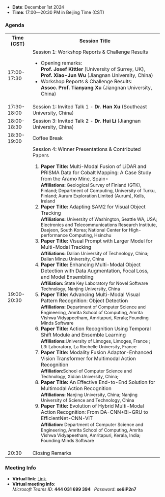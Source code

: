 - **Date**: December 1st 2024
- **Time**: 17:00—20:30 PM in Beijing Time (CST)

### Agenda

<table>
  <tr>
    <th>Time (CST)</th>
    <th>Session Title</th>
  </tr>
  <tr>
    <td>17:00-17:30</td>
    <td>
      Session 1: Workshop Reports & Challenge Results
        <ul>
          <li>Opening remarks: <br> <strong>Prof. Josef Kittler</strong> (University of Surrey, UK), <strong>Prof. Xiao-Jun Wu</strong> (Jiangnan University, China)</li>
          <li>Workshop Reports & Challenge Results: <br> <strong>Assoc. Prof. Tianyang Xu</strong> (Jiangnan University, China)</li>
        </ul>
    </td>
  </tr>
  <tr>
    <td>17:30-18:00</td>
    <td>Session 1: Invited Talk 1 - <strong>Dr. Han Xu</strong> (Southeast University, China)</td>
  </tr>
  <tr>
    <td>18:00-18:30</td>
    <td>Session 3: Invited Talk 2 - <strong>Dr. Hui Li</strong> (Jiangnan University, China)</td>
  </tr>
  <tr>
    <td>18:30-19:00</td>
    <td>Coffee Break</td>
  </tr>
  <tr>
    <td>19:00-20:30</td>
    <td>
      Session 4: Winner Presentations & Contributed Papers
      <ol>
        <li>
          <strong>Paper Title:</strong> Multi-Modal Fusion of LiDAR and PRISMA Data for Cobalt Mapping: A Case Study from the Áramo Mine, Spain⋆ <br>
          <span style="font-size: 0.9em;"><strong>Affiliations:</strong> Geological Survey of Finland (GTK), Finland; Department of Computing, University of Turku, Finland; Aurum Exploration Limited (Aurum), Kells, Ireland</span>
        </li>
        <li>
          <strong>Paper Title:</strong> Adapting SAM2 for Visual Object Tracking <br>
          <span style="font-size: 0.9em;"><strong>Affiliations:</strong> University of Washington, Seattle WA, USA; Electronics and Telecommunications Research Institute, Daejeon, South Korea; National Center for High-performance Computing, Hsinchu</span>
        </li>
        <li>
          <strong>Paper Title:</strong> Visual Prompt with Larger Model for Multi-Modal Tracking <br>
          <span style="font-size: 0.9em;"><strong>Affiliations:</strong> Dalian University of Technology, China; Dalian Minzu University, China</span>
        </li>
        <li>
          <strong>Paper Title:</strong> Enhancing Multi-Modal Object Detection with Data Augmentation, Focal Loss, and Model Ensembling <br>
          <span style="font-size: 0.9em;"><strong>Affiliation:</strong> State Key Laboratory for Novel Software Technology, Nanjing University, China</span>
        </li>
        <li>
          <strong>Paper Title:</strong> Advancing Multi-Modal Visual Pattern Recognition: Object Detection <br>
          <span style="font-size: 0.9em;"><strong>Affiliations:</strong> Department of Computer Science and Engineering, Amrita School of Computing, Amrita Vishwa Vidyapeetham, Amritapuri, Kerala; Founding Minds Software</span>
        </li>
        <li>
          <strong>Paper Title:</strong> Action Recognition Using Temporal Shift Module and Ensemble Learning <br>
          <span style="font-size: 0.9em;"><strong>Affiliations:</strong>University of Limoges, Limoges, France ; L3i Laboratory, La Rochelle University, France</span>
        </li>
        <li>
          <strong>Paper Title:</strong> Modality Fusion Adaptor-Enhanced Vision Transformer for Multimodal Action Recognition <br>
          <span style="font-size: 0.9em;"><strong>Affiliation:</strong>School of Computer Science and Technology, Xidian University, China;</span>
        </li>
        <li>
          <strong>Paper Title:</strong> An Effective End-to-End Solution for Multimodal Action Recognition <br>
          <span style="font-size: 0.9em;"><strong>Affiliations:</strong> Nanjing University, China; Nanjing University of Science and Technology, China</span>
        </li>
        <li>
          <strong>Paper Title:</strong> Evolution of Hybrid Multi-Modal Action Recognition: From DA-CNN+Bi-GRU to EfficientNet-CNN-ViT <br>
          <span style="font-size: 0.9em;"><strong>Affiliation:</strong> Department of Computer Science and Engineering, Amrita School of Computing, Amrita Vishwa Vidyapeetham, Amritapuri, Kerala, India;  Founding Minds Software</span>
        </li>
      </ol>
    </td>
  </tr>
  <tr>
    <td>20:30</td>
    <td>Closing Remarks</td>
  </tr>
</table>




### Meeting Info
- **Virtual link**: [Link](https://teams.microsoft.com/meet/444031699394?p=QDjHv36bIbpdvkfPeL).
- **Virtual meeting info**: <br>  _Microsoft Teams ID_: **444 031 699 394**   _Password_: **xe6iP2n7**
